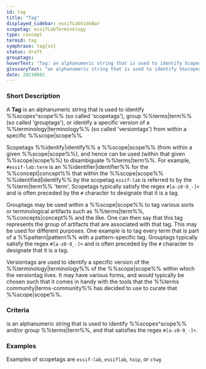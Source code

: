 ```yaml
---
id: tag
title: "Tag"
displayed_sidebar: essifLabSideBar
scopetag: essifLabTerminology
type: concept
termid: tag
symphrase: tag{ss}
status: draft
grouptags:
hoverText: "Tag: an alphanumeric string that is used to identify Scopes (so called 'scopetags'), group Terms (so called 'grouptags'), or identify a specific version of a Terminology (so called 'versiontags') from within a specific Scope."
glossaryText: "an alphanumeric string that is used to identify %%scopes^scope%% (so called 'scopetags'), group %%terms^term%% (so called 'grouptags'), or identify a specific version of a %%terminology^terminology%% (so called 'versiontags') from within a specific %%scope^scope%%."
date: 20210601
---
```


### Short Description
A **Tag** is an alphanumeric string that is used to identify %%scopes^scope%% (so called 'scopetags'), group %%terms|term%% (so called 'grouptags'), or identify a specific version of a %%terminology|terminology%% (so called 'versiontags') from within a specific %%scope|scope%%.

Scopetags %%identify|identify%% a %%scope|scope%% (from within a given %%scope|scope%%), and hence can be used (within that given %%scope|scope%%) to disambiguate %%terms|term%%. For example, `#essif-lab:term` is an %%identifier|identifier%% for the %%concept|concept%% that within the %%scope|scope%% %%identified|identify%% by the scopetag `essif-lab` is referred to by the %%term|term%% 'term'. Scopetags typically satisfy the regex `#[a-z0-9_-]+` and is often preceded by the `#` character to designate that it is a tag.

Grouptags may be used within a %%scope|scope%% to tag various sorts or terminological artifacts such as %%terms|term%%, %%concepts|concept%% and the like. One can then say that this tag represents the group of artifacts that are associated with that tag. This may be used for different purposes. One example is to tag every term that is part of a %%pattern|pattern%% with a pattern-specific tag. Grouptags typically satisfy the regex `#[a-z0-9_-]+` and is often preceded by the `#` character to designate that it is a tag.

Versiontags are used to identify a specific version of the %%terminology|terminology%% of the %%scope|scope%% within which the versiontag lives. It may have various forms, and would typically be chosen such that it comes in handy with the tools that the %%terms community|terms-community%% has decided to use to curate that %%scope|scope%%.

### Criteria
is an alphanumeric string that is used to identify %%scopes^scope%% and/or group %%terms|term%%, and that satisfies the regex `#[a-z0-9_-]+`.

### Examples
Examples of scopetags are `essif-lab`, `essiflab`, `toip`, or `ctwg`
